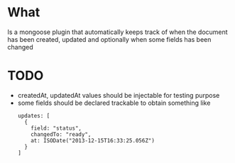# What
Is a mongoose plugin that automatically keeps track of when the document has been created, updated and optionally when some fields has been changed

# TODO
* createdAt, updatedAt values should be injectable for testing purpose
* some fields should be declared trackable to obtain something like
  ```
  updates: [
    {
      field: "status",
      changedTo: "ready",
      at: ISODate("2013-12-15T16:33:25.056Z")
    }
  ]
  ```
